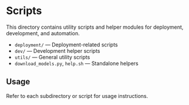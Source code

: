 # Scripts

This directory contains utility scripts and helper modules for deployment, development, and automation.

- `deployment/` — Deployment-related scripts
- `dev/` — Development helper scripts
- `utils/` — General utility scripts
- `download_models.py`, `help.sh` — Standalone helpers

## Usage

Refer to each subdirectory or script for usage instructions.
